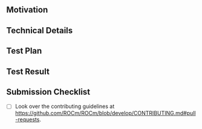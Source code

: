 ## Motivation

<!-- Explain the purpose of this PR and the goals it aims to achieve. -->

## Technical Details

<!-- Explain the changes along with any relevant GitHub links. -->

## Test Plan

<!-- Explain any relevant testing done to verify this PR. -->

## Test Result

<!-- Briefly summarize test outcomes. -->

## Submission Checklist

- [ ] Look over the contributing guidelines at https://github.com/ROCm/ROCm/blob/develop/CONTRIBUTING.md#pull-requests.
